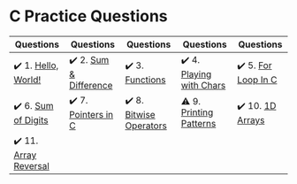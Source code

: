 # C Practice Questions

| Questions | Questions | Questions | Questions | Questions |
| ----- | ----- | ----- | ----- | ----- |
| :heavy_check_mark: 1. [Hello, World!](hello-world.c) | :heavy_check_mark: 2. [Sum & Difference](sum-and-difference.c) | :heavy_check_mark: 3. [Functions](functions.c) | :heavy_check_mark: 4. [Playing with Chars](playing-with-chars.c) | :heavy_check_mark: 5. [For Loop In C](for-loop-in-c.c) |
| :heavy_check_mark: 6. [Sum of Digits](sum-of-digits-five-digit-num.c) | :heavy_check_mark: 7. [Pointers in C](pointers-in-c.c) | :heavy_check_mark: 8. [Bitwise Operators](bitwise-operators.c) | :warning: 9. [Printing Patterns](printing-pattern-using-loops.c) | :heavy_check_mark: 10. [1D Arrays](1d-arrays-in-c.c) |
|:heavy_check_mark: 11. [Array Reversal](array-reversal.c) |
